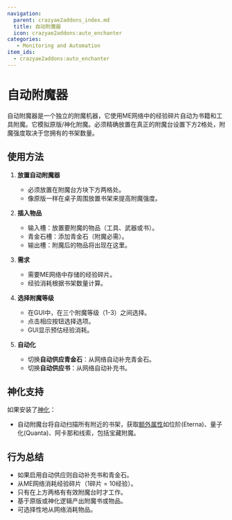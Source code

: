 ```yaml
---
navigation:
  parent: crazyae2addons_index.md
  title: 自动附魔器
  icon: crazyae2addons:auto_enchanter
categories:
   - Monitoring and Automation
item_ids:
  - crazyae2addons:auto_enchanter
---
```


# 自动附魔器

<BlockImage id="crazyae2addons:auto_enchanter" scale="4"></BlockImage>

自动附魔器是一个独立的附魔机器，它使用ME网络中的经验碎片自动为书籍和工具附魔。它模拟原版/神化附魔。必须精确放置在真正的附魔台设置下方2格处，附魔强度取决于您拥有的书架数量。

## 使用方法

1. **放置自动附魔器**
   - 必须放置在附魔台方块下方两格处。
   - 像原版一样在桌子周围放置书架来提高附魔强度。

2. **插入物品**
   - 输入槽：放置要附魔的物品（工具、武器或书）。
   - 青金石槽：添加青金石（附魔必需）。
   - 输出槽：附魔后的物品将出现在这里。

3. **需求**
   - 需要ME网络中存储的经验碎片。
   - 经验消耗根据书架数量计算。

4. **选择附魔等级**
   - 在GUI中，在三个附魔等级（1-3）之间选择。
   - 点击相应按钮选择选项。
   - GUI显示预估经验消耗。

5. **自动化**
   - 切换**自动供应青金石**：从网络自动补充青金石。
   - 切换**自动供应书**：从网络自动补充书。

## 神化支持

如果安装了[神化](https://www.mcmod.cn/class/1708.html)：

- 自动附魔台将自动扫描所有附近的书架，获取[额外属性](https://www.mcmod.cn/item/436242.html)如位阶(Eterna)、量子化(Quanta)、阿卡那和线索，包括宝藏附魔。

## 行为总结

- 如果启用自动供应则自动补充书和青金石。
- 从ME网络消耗经验碎片（1碎片 = 10经验）。
- 只有在上方两格有有效附魔台时才工作。
- 基于原版或神化逻辑产出附魔书或物品。
- 可选择性地从网络消耗物品。
